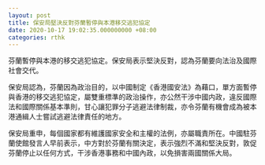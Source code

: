 ```yaml
---
layout: post
title: 保安局堅決反對芬蘭暫停與本港移交逃犯協定
date: 2020-10-17 19:02:35.000000000 +08:00
categories: rthk
---
```


芬蘭暫停與本港的移交逃犯協定。保安局表示堅決反對，認為芬蘭要向法治及國際社會交代。

保安局認為，芬蘭因為政治目的，以中國制定《香港國安法》為藉口，單方面暫停與香港的移交逃犯協定，屬雙重標準的政治操作，亦公然干涉中國内政，違反國際法和國際關係基本準則，甘心讓犯罪分子逃避法律制裁，亦令芬蘭有機會成為被本港通緝人士嘗試逃避法律責任的地方。

保安局重申，每個國家都有維護國家安全和主權的法例，亦屬職責所在。中國駐芬蘭使館發言人早前表示，中方對於芬蘭有關決定，表示強烈不滿和堅決反對，敦促芬蘭停止以任何方式，干涉香港事務和中國內政，以免損害兩國關係大局。
